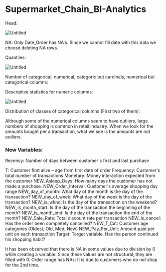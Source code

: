 # Supermarket_Chain_BI-Analytics

Head:

![Untitled](https://s3-us-west-2.amazonaws.com/secure.notion-static.com/3f42d1f9-c974-432b-9fcb-a4bf7d64697d/Untitled.png)

NA: Only Date_Order has NA's. Since we cannot fill date with this data we choose deleting NA rows.

Quantiles:

![Untitled](https://s3-us-west-2.amazonaws.com/secure.notion-static.com/4e8d45e1-aeeb-43d1-81bb-c9cf25964939/Untitled.png)

Number of categorical, numerical, categoric but cardinals, numerical but categorical columns:

Descriptive statistics for numeric columns:

![Untitled](https://s3-us-west-2.amazonaws.com/secure.notion-static.com/2fae5eae-cfc5-4f14-a984-fd2c545d09eb/Untitled.png)

Distribution of classes of categorical columns (First two of them):

Although some of the numerical columns seem to have outliers, large numbers of shopping is common in retail industry. When we look for the amounts bought per a transaction, what we see is the amounts are not outliers.

### New Variables:

Recency: Number of days between customer's first and last purchase

T: Customer first alive – age from first date of order
Frequency: Customer's total number of transactions
Monetary: Money interaction expected from the customer
NEW_Asleep_Days: How many days the customer has not made a purchase.
NEW_Order_Interval: Customer's average shopping day range
NEW_day_of_month: What day of the month is the day of the transaction?
NEW_day_of_week: What day of the week is the day of the transaction?
NEW_is_wknd: Is the day of the transaction on the weekend?
NEW_is_month_start: Is the day of the transaction the beginning of the month?
NEW_is_month_end: Is the day of the transaction the end of the month?
NEW_Sale_Rate: Total discount rate per transaction
NEW_is_cancel: Has the order been completely cancelled?
NEW_T_Cat: Customer age categories (Oldest, Old, Med, New)
NEW_Pay_Per_Unit: Amount paid per unit on each transaction
Target: Target variable. Has the person continued his shopping habit?

It has been observed that there is NA in some values due to division by 0 while creating a variable. Since these values are not structural, they are filled with 0. 
Order range has NAs: It is due to customers who do not shop for the 2nd time.
